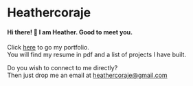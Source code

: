 # Heathercoraje

#### Hi there! :raising_hand: I am Heather. Good to meet you.

Click [here](http://heathercoraje.surge.sh) to go my portfolio.  
You will find my resume in pdf and a list of projects I have built.

Do you wish to connect to me directly?  
Then just drop me an email at heathercoraje@gmail.com
